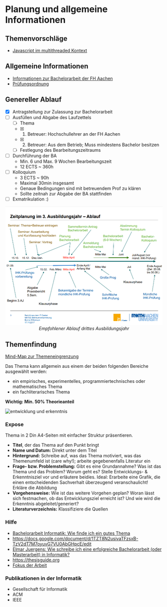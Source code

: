 # Planung und allgemeine Informationen

## Themenvorschläge
- [Javascript im multithreaded Kontext](js-multithreading)

## Allgemeine Informationen
- [Informationen zur Bachelorarbeit der FH Aachen](https://www.fh-aachen.de/studium/angewandte-mathematik-und-informatik-bsc/fuer-studierende/bachelorarbeit)
- [Prüfungsordnung](https://www.fh-aachen.de/downloads/fh-mitteilungen/pruefungsordnungen/medizintechnik-und-technomathematik/bachelor/angewandte-mathematik-und-informatik-abws0809-bisws1718?did=4235&download=2018_136_PO_B_AngewMatheInf_lf_StBabWS1819.pdf&no_cache=1&cHash=5aa2bcc1f6ea9de868cd4601774bdc91)

## Genereller Ablauf

- [x] Antragstellung zur Zulassung zur Bachelorarbeit
- [ ] Ausfüllen und Abgabe des Laufzettels
  - [ ] Thema
  - [x] 1. Betreuer: Hochschullehrer an der FH Aachen
  - [x] 2. Betreuer: Aus dem Betrieb; Muss mindestens Bachelor besitzen
  - [ ] Festlegung des Bearbeitungszeitraums
- [ ] Durchführung der BA
  - Min. 6 und Max. 9 Wochen Bearbeitungszeit
  - 12 ECTS ~ 360h
- [ ] Kolloquium
  - 3 ECTS ~ 90h 
  - Maximal 30min insgesamt
  - Genaue Bedingungen sind mit betreuendem Prof zu klären
  - Sollte zeitnah zur Abgabe der BA stattfinden
- [ ] Exmatrikulation :)

<p align="center">
  <img src="pic/ablauf-drittes-aj.png">
  <em>Empfohlener Ablauf drittes Ausbildungsjahr</em>
</p>



 
## Themenfindung
[Mind-Map zur Themeneingrenzung](https://www.mindmeister.com/map/2253267920)  

Das Thema kann allgemein aus einem der beiden folgenden Bereiche ausgewählt werden:

- ein empirisches, experimentelles, programmiertechnisches oder mathematisches Thema
- ein fachliterarisches Thema

**Wichtig: Min. 50% Theorieanteil**

![entwicklung und erkenntnis](https://user-images.githubusercontent.com/56894536/163171275-bc8c9297-647c-4958-b29e-17d1137d76d2.png)


### Expose
Thema in 2 Din A4-Seiten mit einfacher Struktur präsentieren.
- **Titel**, der das Thema auf den Punkt bringt
- **Name und Datum:** Direkt unter dem Titel
- **Hintergrund:** Schreibe auf, was das Thema motiviert, was das Themenumfeld ist (care why!); arbeite gegebenenfalls Literatur ein
- **Frage- bzw. Problemstellung:** Gibt es eine Grundannahme? Was ist das Thema und das Problem? Worum geht es? Stelle Entwicklungs- & Erkenntnisziel vor und erläutere beidies. Ideal: Erarbeite eine Grafik, die einen entscheidenden Sachverhalt überzeugend veranschaulicht! Erkläre die Abbildung
- **Vorgehensweise:** Wie ist das weitere Vorgehen geplan? Woran lässt sich festmachen, ob das Entwicklungsziel erreicht ist? Und wie wird die Erkenntnis abgeleitet/generiert?
- **Literaturverzeichnis:** Klassifiziere die Quellen


### Hilfe
- [Bachelorarbeit Informatik: Wie finde ich ein gutes Thema](https://www.youtube.com/watch?v=CEJfGRxKt5Q)
- https://docs.google.com/document/d/1TZT8N2usivaTFzsxB-TzV2dT7M7oyuvG7VU0AbGHpcE/edit
- [Elmar Juergens: Wie schreibe ich eine erfolgreiche Bachelorarbeit (oder Masterarbeit) in Informatik?](https://www.youtube.com/watch?v=wV0QURyJ0f8)
- https://thesisguide.org
- [Fokus der Arbeit](https://anchor.fm/dominikusherzberg/episodes/WAI-Der-Fokus-Ihrer-Bachelorarbeit-Entwicklung-oder-Erkenntnis--Oder-beides-enaio5/a-a41668e)


### Publikationen in der Informatik
- Gesellschaft für Informatik
- ACM
- IEEE
